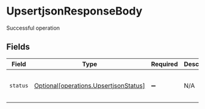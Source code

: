# UpsertjsonResponseBody

Successful operation


## Fields

| Field                                                                                | Type                                                                                 | Required                                                                             | Description                                                                          | Example                                                                              |
| ------------------------------------------------------------------------------------ | ------------------------------------------------------------------------------------ | ------------------------------------------------------------------------------------ | ------------------------------------------------------------------------------------ | ------------------------------------------------------------------------------------ |
| `status`                                                                             | [Optional[operations.UpsertjsonStatus]](../../models/operations/upsertjsonstatus.md) | :heavy_minus_sign:                                                                   | N/A                                                                                  | {<br/>"status": "success"<br/>}                                                      |